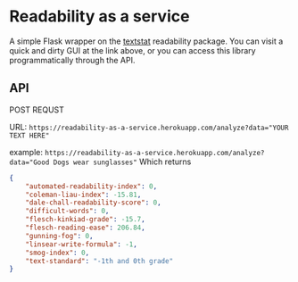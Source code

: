 # Readability as a service

A simple Flask wrapper on the [textstat](https://github.com/shivam5992/textstat) readability package. You can visit a quick and dirty GUI at the link above, or you can access this library programmatically through the API.


## API

POST REQUST

URL: `https://readability-as-a-service.herokuapp.com/analyze?data="YOUR TEXT HERE"`

example:
`https://readability-as-a-service.herokuapp.com/analyze?data="Good Dogs wear sunglasses"`
Which returns

```json
{
    "automated-readability-index": 0,
    "coleman-liau-index": -15.81,
    "dale-chall-readability-score": 0,
    "difficult-words": 0,
    "flesch-kinkiad-grade": -15.7,
    "flesch-reading-ease": 206.84,
    "gunning-fog": 0,
    "linsear-write-formula": -1,
    "smog-index": 0,
    "text-standard": "-1th and 0th grade"
}
```
